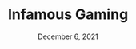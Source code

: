 ---
title: Infamous Gaming
description: Infamous Gaming has beeen hosting game servers for over 2 years. We aim to deliver entertainment to gamers around the world.
img: ig-logo.png
url: https://home.infamous-gaming.co.uk/
date: December 6, 2021
tags: nuxt vue tailwind
---